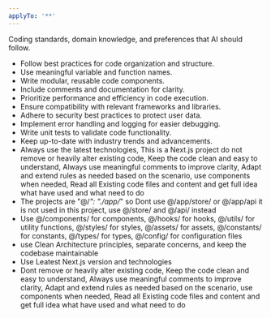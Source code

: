 ```yaml
---
applyTo: '**'
---
```

Coding standards, domain knowledge, and preferences that AI should follow.

- Follow best practices for code organization and structure.
- Use meaningful variable and function names.
- Write modular, reusable code components.
- Include comments and documentation for clarity.
- Prioritize performance and efficiency in code execution.
- Ensure compatibility with relevant frameworks and libraries.
- Adhere to security best practices to protect user data.
- Implement error handling and logging for easier debugging.
- Write unit tests to validate code functionality.
- Keep up-to-date with industry trends and advancements.
- Always use the latest technologies, This is a Next.js project do not remove or heavily alter existing code, Keep the code clean and easy to understand, Always use meaningful comments to improve clarity, Adapt and extend rules as needed based on the scenario, use components when needed, Read all Existing code files and content and get full idea what have used and what need to do
- The projects are "@/*": "./app/*" so Dont use @/app/store/ or @/app/api it is not used in this project, use @/store/ and @/api/ instead
- Use @/components/ for components, @/hooks/ for hooks, @/utils/ for utility functions, @/styles/ for styles, @/assets/ for assets, @/constants/ for constants, @/types/ for types, @/config/ for configuration files
- use Clean Architecture principles, separate concerns, and keep the codebase maintainable
- Use Leatest Next.js version and technologies
- Dont remove or heavily alter existing code, Keep the code clean and easy to understand, Always use meaningful comments to improve clarity, Adapt and extend rules as needed based on the scenario, use components when needed, Read all Existing code files and content and get full idea what have used and what need to do